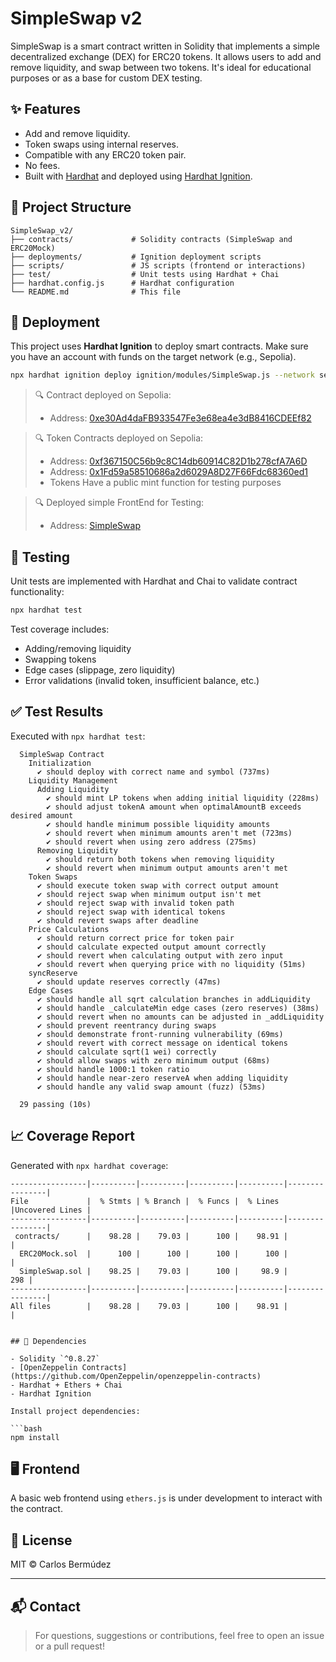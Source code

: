 # SimpleSwap v2

SimpleSwap is a smart contract written in Solidity that implements a simple decentralized exchange (DEX) for ERC20 tokens. It allows users to add and remove liquidity, and swap between two tokens. It's ideal for educational purposes or as a base for custom DEX testing.

## ✨ Features

- Add and remove liquidity.
- Token swaps using internal reserves.
- Compatible with any ERC20 token pair.
- No fees.
- Built with [Hardhat](https://hardhat.org/) and deployed using [Hardhat Ignition](https://hardhat.org/hardhat-runner/plugins/nomicfoundation-hardhat-ignition).

## 🧱 Project Structure

```
SimpleSwap_v2/
├── contracts/             # Solidity contracts (SimpleSwap and ERC20Mock)
├── deployments/           # Ignition deployment scripts
├── scripts/               # JS scripts (frontend or interactions)
├── test/                  # Unit tests using Hardhat + Chai
├── hardhat.config.js      # Hardhat configuration
└── README.md              # This file
```

## 🚀 Deployment

This project uses **Hardhat Ignition** to deploy smart contracts. Make sure you have an account with funds on the target network (e.g., Sepolia).

```bash
npx hardhat ignition deploy ignition/modules/SimpleSwap.js --network sepolia
```

> 🔍 Contract deployed on Sepolia:
> - Address: [0xe30Ad4daFB933547Fe3e68ea4e3dB8416CDEEf82](https://sepolia.etherscan.io/address/0xe30Ad4daFB933547Fe3e68ea4e3dB8416CDEEf82)

> 🔍 Token Contracts deployed on Sepolia:
> - Address: [0xf367150C56b9c8C14db60914C82D1b278cfA7A6D](https://sepolia.etherscan.io/address/0xf367150C56b9c8C14db60914C82D1b278cfA7A6D)
> - Address: [0x1Fd59a58510686a2d6029A8D27F66Fdc68360ed1](https://sepolia.etherscan.io/address/0x1Fd59a58510686a2d6029A8D27F66Fdc68360ed1)
> - Tokens Have a public mint function for testing purposes

> 🔍 Deployed simple FrontEnd for Testing:
> - Address: [SimpleSwap](https://cbermudez1982.github.io/index.html)

## 🧪 Testing

Unit tests are implemented with Hardhat and Chai to validate contract functionality:

```bash
npx hardhat test
```

Test coverage includes:

- Adding/removing liquidity
- Swapping tokens
- Edge cases (slippage, zero liquidity)
- Error validations (invalid token, insufficient balance, etc.)

## ✅ Test Results

Executed with `npx hardhat test`:

```
  SimpleSwap Contract
    Initialization
      ✔ should deploy with correct name and symbol (737ms)
    Liquidity Management
      Adding Liquidity
        ✔ should mint LP tokens when adding initial liquidity (228ms)
        ✔ should adjust tokenA amount when optimalAmountB exceeds desired amount
        ✔ should handle minimum possible liquidity amounts
        ✔ should revert when minimum amounts aren't met (723ms)
        ✔ should revert when using zero address (275ms)
      Removing Liquidity
        ✔ should return both tokens when removing liquidity
        ✔ should revert when minimum output amounts aren't met
    Token Swaps
      ✔ should execute token swap with correct output amount
      ✔ should reject swap when minimum output isn't met
      ✔ should reject swap with invalid token path
      ✔ should reject swap with identical tokens
      ✔ should revert swaps after deadline
    Price Calculations
      ✔ should return correct price for token pair
      ✔ should calculate expected output amount correctly
      ✔ should revert when calculating output with zero input
      ✔ should revert when querying price with no liquidity (51ms)
    syncReserve
      ✔ should update reserves correctly (47ms)
    Edge Cases
      ✔ should handle all sqrt calculation branches in addLiquidity
      ✔ should handle _calculateMin edge cases (zero reserves) (38ms)
      ✔ should revert when no amounts can be adjusted in _addLiquidity
      ✔ should prevent reentrancy during swaps
      ✔ should demonstrate front-running vulnerability (69ms)
      ✔ should revert with correct message on identical tokens
      ✔ should calculate sqrt(1 wei) correctly
      ✔ should allow swaps with zero minimum output (68ms)
      ✔ should handle 1000:1 token ratio
      ✔ should handle near-zero reserveA when adding liquidity
      ✔ should handle any valid swap amount (fuzz) (53ms)

  29 passing (10s)
```

## 📈 Coverage Report

Generated with `npx hardhat coverage`:

```
-----------------|----------|----------|----------|----------|----------------|
File             |  % Stmts | % Branch |  % Funcs |  % Lines |Uncovered Lines |
-----------------|----------|----------|----------|----------|----------------|
 contracts/      |    98.28 |    79.03 |      100 |    98.91 |                |
  ERC20Mock.sol  |      100 |      100 |      100 |      100 |                |
  SimpleSwap.sol |    98.25 |    79.03 |      100 |     98.9 |            298 |
-----------------|----------|----------|----------|----------|----------------|
All files        |    98.28 |    79.03 |      100 |    98.91 |                |


## 🔗 Dependencies

- Solidity `^0.8.27`
- [OpenZeppelin Contracts](https://github.com/OpenZeppelin/openzeppelin-contracts)
- Hardhat + Ethers + Chai
- Hardhat Ignition

Install project dependencies:

```bash
npm install
```

## 🖥️ Frontend

A basic web frontend using `ethers.js` is under development to interact with the contract.

## 📄 License

MIT © Carlos Bermúdez

---

## 📬 Contact

> For questions, suggestions or contributions, feel free to open an issue or a pull request!
